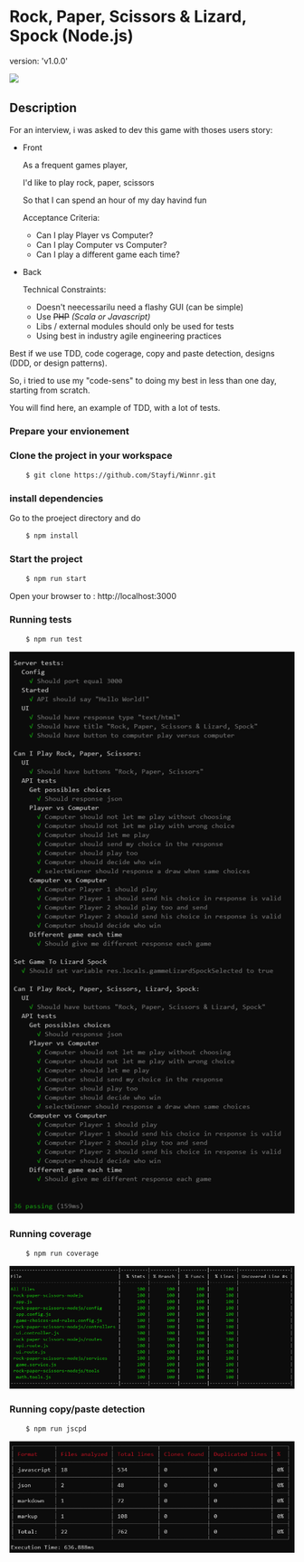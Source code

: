 # Rock, Paper, Scissors & Lizard, Spock (Node.js)

version: 'v1.0.0'

<a href="https://travis-ci.org/Stayfi/rock-paper-scissors-nodej">
<img src="https://img.shields.io/travis/Stayfi/rock-paper-scissors-nodejs.svg?style=flat-square&label=master" />
</a>

## Description

For an interview, i was asked to dev this game with thoses users story:

- Front

  As a frequent games player,

  I'd like to play rock, paper, scissors

  So that I can spend an hour of my day havind fun

  Acceptance Criteria:

  - Can I play Player vs Computer?
  - Can I play Computer vs Computer?
  - Can I play a different game each time?

- Back

  Technical Constraints:

  - Doesn't neecessarilu need a flashy GUI (can be simple)
  - Use <s>PHP</s> _(Scala or Javascript)_
  - Libs / external modules should only be used for tests
  - Using best in industry agile engineering practices

Best if we use TDD, code cogerage, copy and paste detection, designs (DDD, or design patterns).

So, i tried to use my "code-sens" to doing my best in less than one day, starting from scratch.

You will find here, an example of TDD, with a lot of tests.

### Prepare your envionement

### Clone the project in your workspace

```bash
    $ git clone https://github.com/Stayfi/Winnr.git
```

### install dependencies

Go to the proeject directory and do

```bash
    $ npm install
```

### Start the project

```bash
    $ npm run start
```

Open your browser to : http://localhost:3000

### Running tests

```bash
    $ npm run test
```

![Test results](https://github.com/Stayfi/rock-paper-scissors-nodejs/raw/master/img/test_result.png)

### Running coverage

```bash
    $ npm run coverage
```

![Coverage results](https://github.com/Stayfi/rock-paper-scissors-nodejs/raw/master/img/coverage_result.png)

### Running copy/paste detection

```bash
    $ npm run jscpd
```

![Jscpd results](https://github.com/Stayfi/rock-paper-scissors-nodejs/raw/master/img/jscpd_result.png)
